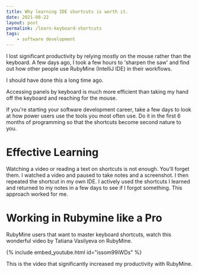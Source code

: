```yaml
---
title: Why learning IDE shortcuts is worth it.
date: 2021-08-22
layout: post
permalink: /learn-keyboard-shortcuts
tags: 
    - software development
---
```


I lost significant productivity by relying mostly on the mouse rather than the keyboard. A few days ago, I took a few 
hours to 'sharpen the saw' and find out how other people use RubyMine (IntelliJ IDE) in their workflows.

I should have done this a long time ago.

Accessing panels by keyboard is much more efficient than taking my hand off the keyboard and reaching for the mouse.

If you're starting your software development career, take a few days to look at how power users use the tools 
you most often use. Do it in the first 6 months of programming so that the shortcuts become second nature to you.

# Effective Learning

Watching a video or reading a text on shortcuts is not enough. You'll forget them. I watched a video and paused to 
take notes and a screenshot. I then repeated the shortcut in my own IDE. I actively used the shortcuts I learned and 
returned to my notes in a few days to see if I forgot something. This approach worked for me.

# Working in Rubymine like a Pro

RubyMine users that want to master keyboard shortcuts, watch this wonderful video by Tatiana Vasilyeva on 
RubyMine.

{% include embed_youtube.html id="issom99iWDs" %}

This is the video that significantly increased my productivity with RubyMine.

